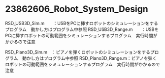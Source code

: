 # 23862606_Robot_System_Design

RSD_USB3D_Sim.m　　：USBをPCに挿すロボットのシミュレーションをするプログラム　動かし方はプログラム中参照
RSD_USB3D_Range.m　　：USBをPCに挿すロボットの可動範囲をシミュレーションするプログラム　実行時間がかかるので注意

RSD_Piano3D_Sim.m　：ピアノを弾くロボットのシミュレーションをするプログラム　動かし方はプログラム中参照
RSD_Piano3D_Range.m：ピアノを弾くロボットの可動範囲をシミュレーションするプログラム　実行時間がかかるので注意
